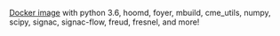 [Docker image](https://hub.docker.com/r/cmelab/docker-cmelab/) with python 3.6, hoomd, foyer, mbuild, cme_utils, numpy, scipy, signac, signac-flow, freud, fresnel, and more!
